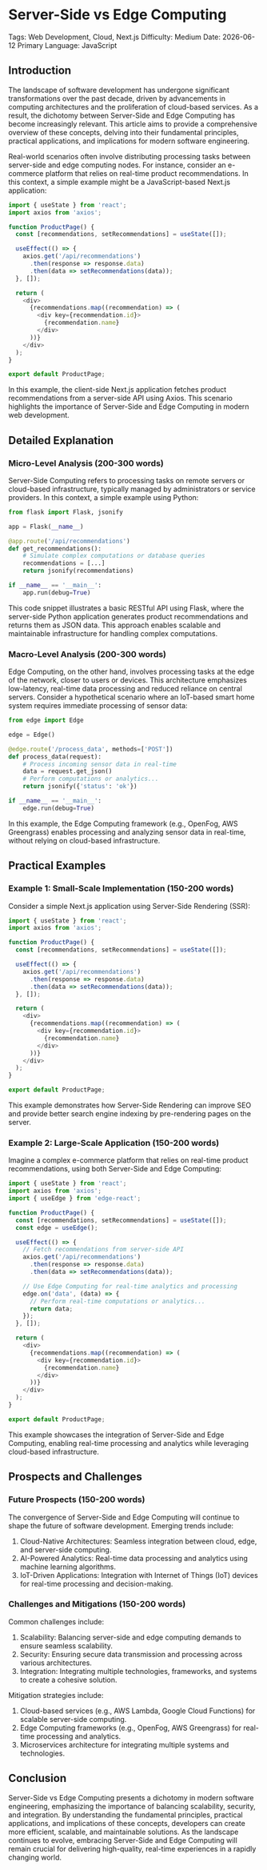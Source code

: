 # Server-Side vs Edge Computing
Tags: Web Development, Cloud, Next.js
Difficulty: Medium
Date: 2026-06-12
Primary Language: JavaScript

## Introduction

The landscape of software development has undergone significant transformations over the past decade, driven by advancements in computing architectures and the proliferation of cloud-based services. As a result, the dichotomy between Server-Side and Edge Computing has become increasingly relevant. This article aims to provide a comprehensive overview of these concepts, delving into their fundamental principles, practical applications, and implications for modern software engineering.

Real-world scenarios often involve distributing processing tasks between server-side and edge computing nodes. For instance, consider an e-commerce platform that relies on real-time product recommendations. In this context, a simple example might be a JavaScript-based Next.js application:

```javascript
import { useState } from 'react';
import axios from 'axios';

function ProductPage() {
  const [recommendations, setRecommendations] = useState([]);

  useEffect(() => {
    axios.get('/api/recommendations')
      .then(response => response.data)
      .then(data => setRecommendations(data));
  }, []);

  return (
    <div>
      {recommendations.map((recommendation) => (
        <div key={recommendation.id}>
          {recommendation.name}
        </div>
      ))}
    </div>
  );
}

export default ProductPage;
```

In this example, the client-side Next.js application fetches product recommendations from a server-side API using Axios. This scenario highlights the importance of Server-Side and Edge Computing in modern web development.

## Detailed Explanation

### Micro-Level Analysis (200-300 words)

Server-Side Computing refers to processing tasks on remote servers or cloud-based infrastructure, typically managed by administrators or service providers. In this context, a simple example using Python:

```python
from flask import Flask, jsonify

app = Flask(__name__)

@app.route('/api/recommendations')
def get_recommendations():
    # Simulate complex computations or database queries
    recommendations = [...]
    return jsonify(recommendations)

if __name__ == '__main__':
    app.run(debug=True)
```

This code snippet illustrates a basic RESTful API using Flask, where the server-side Python application generates product recommendations and returns them as JSON data. This approach enables scalable and maintainable infrastructure for handling complex computations.

### Macro-Level Analysis (200-300 words)

Edge Computing, on the other hand, involves processing tasks at the edge of the network, closer to users or devices. This architecture emphasizes low-latency, real-time data processing and reduced reliance on central servers. Consider a hypothetical scenario where an IoT-based smart home system requires immediate processing of sensor data:

```python
from edge import Edge

edge = Edge()

@edge.route('/process_data', methods=['POST'])
def process_data(request):
    # Process incoming sensor data in real-time
    data = request.get_json()
    # Perform computations or analytics...
    return jsonify({'status': 'ok'})

if __name__ == '__main__':
    edge.run(debug=True)
```

In this example, the Edge Computing framework (e.g., OpenFog, AWS Greengrass) enables processing and analyzing sensor data in real-time, without relying on cloud-based infrastructure.

## Practical Examples

### Example 1: Small-Scale Implementation (150-200 words)

Consider a simple Next.js application using Server-Side Rendering (SSR):

```javascript
import { useState } from 'react';
import axios from 'axios';

function ProductPage() {
  const [recommendations, setRecommendations] = useState([]);

  useEffect(() => {
    axios.get('/api/recommendations')
      .then(response => response.data)
      .then(data => setRecommendations(data));
  }, []);

  return (
    <div>
      {recommendations.map((recommendation) => (
        <div key={recommendation.id}>
          {recommendation.name}
        </div>
      ))}
    </div>
  );
}

export default ProductPage;
```

This example demonstrates how Server-Side Rendering can improve SEO and provide better search engine indexing by pre-rendering pages on the server.

### Example 2: Large-Scale Application (150-200 words)

Imagine a complex e-commerce platform that relies on real-time product recommendations, using both Server-Side and Edge Computing:

```javascript
import { useState } from 'react';
import axios from 'axios';
import { useEdge } from 'edge-react';

function ProductPage() {
  const [recommendations, setRecommendations] = useState([]);
  const edge = useEdge();

  useEffect(() => {
    // Fetch recommendations from server-side API
    axios.get('/api/recommendations')
      .then(response => response.data)
      .then(data => setRecommendations(data));

    // Use Edge Computing for real-time analytics and processing
    edge.on('data', (data) => {
      // Perform real-time computations or analytics...
      return data;
    });
  }, []);

  return (
    <div>
      {recommendations.map((recommendation) => (
        <div key={recommendation.id}>
          {recommendation.name}
        </div>
      ))}
    </div>
  );
}

export default ProductPage;
```

This example showcases the integration of Server-Side and Edge Computing, enabling real-time processing and analytics while leveraging cloud-based infrastructure.

## Prospects and Challenges

### Future Prospects (150-200 words)

The convergence of Server-Side and Edge Computing will continue to shape the future of software development. Emerging trends include:

1. Cloud-Native Architectures: Seamless integration between cloud, edge, and server-side computing.
2. AI-Powered Analytics: Real-time data processing and analytics using machine learning algorithms.
3. IoT-Driven Applications: Integration with Internet of Things (IoT) devices for real-time processing and decision-making.

### Challenges and Mitigations (150-200 words)

Common challenges include:

1. Scalability: Balancing server-side and edge computing demands to ensure seamless scalability.
2. Security: Ensuring secure data transmission and processing across various architectures.
3. Integration: Integrating multiple technologies, frameworks, and systems to create a cohesive solution.

Mitigation strategies include:

1. Cloud-based services (e.g., AWS Lambda, Google Cloud Functions) for scalable server-side computing.
2. Edge Computing frameworks (e.g., OpenFog, AWS Greengrass) for real-time processing and analytics.
3. Microservices architecture for integrating multiple systems and technologies.

## Conclusion

Server-Side vs Edge Computing presents a dichotomy in modern software engineering, emphasizing the importance of balancing scalability, security, and integration. By understanding the fundamental principles, practical applications, and implications of these concepts, developers can create more efficient, scalable, and maintainable solutions. As the landscape continues to evolve, embracing Server-Side and Edge Computing will remain crucial for delivering high-quality, real-time experiences in a rapidly changing world.